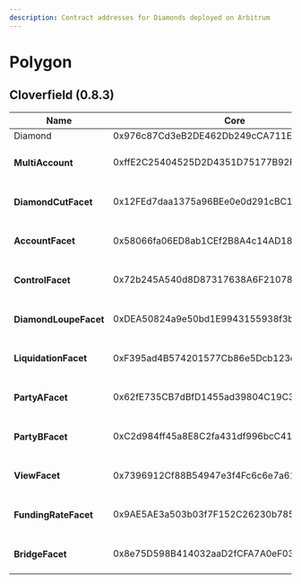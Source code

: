 ```yaml
---
description: Contract addresses for Diamonds deployed on Arbitrum
---
```


# Polygon

## Cloverfield (0.8.3)

<table><thead><tr><th width="281">Name</th><th>Core</th></tr></thead><tbody><tr><td>Diamond</td><td>0x976c87Cd3eB2DE462Db249cCA711E4C89154537b</td></tr><tr><td><h4>MultiAccount</h4></td><td>0xffE2C25404525D2D4351D75177B92F18D9DaF4Af</td></tr><tr><td><h4>DiamondCutFacet</h4></td><td>0x12FEd7daa1375a96BEe0e0d291cBC18CB82D2Ec6</td></tr><tr><td><h4>AccountFacet</h4></td><td>0x58066fa06ED8ab1CEf2B8A4c14AD18A5018EAC2A</td></tr><tr><td><h4>ControlFacet</h4></td><td>0x72b245A540d8D87317638A6F210787280dBC2ecD</td></tr><tr><td><h4>DiamondLoupeFacet</h4></td><td>0xDEA50824a9e50bd1E9943155938f3b82854b2Eec</td></tr><tr><td><h4>LiquidationFacet</h4></td><td>0xF395ad4B574201577Cb86e5Dcb123c0460CE81eD</td></tr><tr><td><h4>PartyAFacet</h4></td><td>0x62fE735CB7dBfD1455ad39804C19C3bFa4ec1C2B</td></tr><tr><td><h4>PartyBFacet</h4></td><td>0xC2d984ff45a8E8C2fa431df996bcC41a39D34E84</td></tr><tr><td><h4>ViewFacet</h4></td><td>0x7396912Cf88B54947e3f4Fc6c6e7a61F395E4Ead</td></tr><tr><td><h4>FundingRateFacet</h4></td><td>0x9AE5AE3a503b03f7F152C26230b785d39E598ec2</td></tr><tr><td><h4>BridgeFacet</h4></td><td>0x8e75D598B414032aaD2fCFA7A0eF03eCe220E8e1</td></tr></tbody></table>
